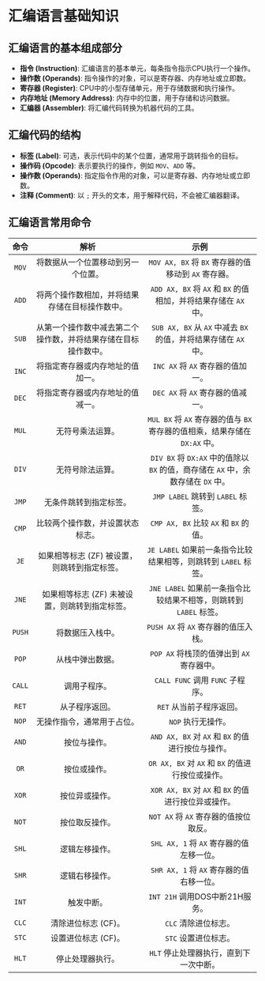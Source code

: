 # 汇编语言基础知识


## 汇编语言的基本组成部分
- **指令 (Instruction)**: 汇编语言的基本单元，每条指令指示CPU执行一个操作。
- **操作数 (Operands)**: 指令操作的对象，可以是寄存器、内存地址或立即数。
- **寄存器 (Register)**: CPU中的小型存储单元，用于存储数据和执行操作。
- **内存地址 (Memory Address)**: 内存中的位置，用于存储和访问数据。
- **汇编器 (Assembler)**: 将汇编代码转换为机器代码的工具。

## 汇编代码的结构
- **标签 (Label)**: 可选，表示代码中的某个位置，通常用于跳转指令的目标。
- **操作码 (Opcode)**: 表示要执行的操作，例如 `MOV`、`ADD` 等。
- **操作数 (Operands)**: 指定指令作用的对象，可以是寄存器、内存地址或立即数。
- **注释 (Comment)**: 以 `;` 开头的文本，用于解释代码，不会被汇编器翻译。

## 汇编语言常用命令

| **命令** |             **解析**              |                           **示例**                           |
| :----: | :-----------------------------: | :--------------------------------------------------------: |
| `MOV`  |        将数据从一个位置移动到另一个位置。        |           `MOV AX, BX` 将 `BX` 寄存器的值移动到 `AX` 寄存器。           |
| `ADD`  |     将两个操作数相加，并将结果存储在目标操作数中。     |      `ADD AX, BX` 将 `AX` 和 `BX` 的值相加，并将结果存储在 `AX` 中。       |
| `SUB`  | 从第一个操作数中减去第二个操作数，并将结果存储在目标操作数中。 |      `SUB AX, BX` 从 `AX` 中减去 `BX` 的值，并将结果存储在 `AX` 中。       |
| `INC`  |        将指定寄存器或内存地址的值加一。         |                  `INC AX` 将 `AX` 寄存器的值加一。                  |
| `DEC`  |        将指定寄存器或内存地址的值减一。         |                  `DEC AX` 将 `AX` 寄存器的值减一。                  |
| `MUL`  |            无符号乘法运算。             |    `MUL BX` 将 `AX` 寄存器的值与 `BX` 寄存器的值相乘，结果存储在 `DX:AX` 中。    |
| `DIV`  |            无符号除法运算。             | `DIV BX` 将 `DX:AX` 中的值除以 `BX` 的值，商存储在 `AX` 中，余数存储在 `DX` 中。 |
| `JMP`  |           无条件跳转到指定标签。           |                `JMP LABEL` 跳转到 `LABEL` 标签。                 |
| `CMP`  |        比较两个操作数，并设置状态标志。         |              `CMP AX, BX` 比较 `AX` 和 `BX` 的值。               |
|  `JE`  |    如果相等标志 (ZF) 被设置，则跳转到指定标签。    |         `JE LABEL` 如果前一条指令比较结果相等，则跳转到 `LABEL` 标签。          |
| `JNE`  |   如果相等标志 (ZF) 未被设置，则跳转到指定标签。    |        `JNE LABEL` 如果前一条指令比较结果不相等，则跳转到 `LABEL` 标签。         |
| `PUSH` |            将数据压入栈中。             |                 `PUSH AX` 将 `AX` 寄存器的值压入栈。                 |
| `POP`  |            从栈中弹出数据。             |                `POP AX` 将栈顶的值弹出到 `AX` 寄存器中。                |
| `CALL` |             调用子程序。              |                 `CALL FUNC` 调用 `FUNC` 子程序。                 |
| `RET`  |             从子程序返回。             |                      `RET` 从当前子程序返回。                       |
| `NOP`  |          无操作指令，通常用于占位。          |                        `NOP` 执行无操作。                        |
| `AND`  |             按位与操作。              |           `AND AX, BX` 对 `AX` 和 `BX` 的值进行按位与操作。            |
|  `OR`  |             按位或操作。              |            `OR AX, BX` 对 `AX` 和 `BX` 的值进行按位或操作。            |
| `XOR`  |             按位异或操作。             |           `XOR AX, BX` 对 `AX` 和 `BX` 的值进行按位异或操作。           |
| `NOT`  |             按位取反操作。             |                 `NOT AX` 将 `AX` 寄存器的值按位取反。                 |
| `SHL`  |             逻辑左移操作。             |               `SHL AX, 1` 将 `AX` 寄存器的值左移一位。                |
| `SHR`  |             逻辑右移操作。             |               `SHR AX, 1` 将 `AX` 寄存器的值右移一位。                |
| `INT`  |              触发中断。              |                  `INT 21H` 调用DOS中断21H服务。                   |
| `CLC`  |          清除进位标志 (CF)。           |                       `CLC` 清除进位标志。                        |
| `STC`  |          设置进位标志 (CF)。           |                       `STC` 设置进位标志。                        |
| `HLT`  |            停止处理器执行。             |                   `HLT` 停止处理器执行，直到下一次中断。                   |



